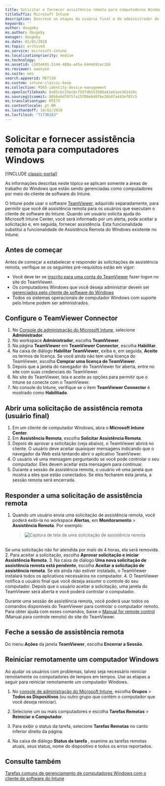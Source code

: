```yaml
---
title: Solicitar e fornecer assistência remota para computadores Windows
titleSuffix: Microsoft Intune
description: Descreve as etapas do usuário final e do administrador de TI necessárias para fornecer assistência remota para áreas de trabalho do Windows gerenciadas como computadores e as etapas para iniciar um computador remotamente.
keywords: ''
author: dougeby
ms.author: dougeby
manager: dougeby
ms.date: 01/01/2018
ms.topic: archived
ms.service: microsoft-intune
ms.localizationpriority: medium
ms.technology: ''
ms.assetid: c2654491-5144-408a-a45a-644eb91ac1bb
ms.reviewer: owenyen
ms.suite: ems
search.appverid: MET150
ms.custom: intune-classic-keep
ms.collection: M365-identity-device-management
ms.openlocfilehash: 6a85cbc33ec0cf597db553506a91e61ee301419c
ms.sourcegitcommit: 88b6e6d70f5fa15708e640f6e20b97a442ef07c5
ms.translationtype: MTE75
ms.contentlocale: pt-BR
ms.lasthandoff: 10/02/2019
ms.locfileid: "71736163"
---
```

# <a name="request-and-provide-remote-assistance-for-windows-pcs"></a>Solicitar e fornecer assistência remota para computadores Windows

[!INCLUDE [classic-portal](../../intune-classic/includes/classic-portal.md)]

As informações descritas neste tópico se aplicam somente a áreas de trabalho do Windows que estão sendo gerenciadas como computadores por meio do cliente de software do Intune.

O Intune pode usar o software [TeamViewer](https://www.teamviewer.com), adquirido separadamente, para permitir que você dê assistência remota para os usuários que executam o cliente de software do Intune. Quando um usuário solicita ajuda do Microsoft Intune Center, você será informado por um alerta, pode aceitar a solicitação e, em seguida, fornecer assistência. Esta funcionalidade substitui a funcionalidade de Assistência Remota do Windows existente no Intune.


## <a name="before-you-start"></a>Antes de começar

Antes de começar a estabelecer e responder às solicitações de assistência remota, verifique se os seguintes pré-requisitos estão em vigor:

- Você deve ter se [inscrito para uma conta do TeamViewer](https://login.teamviewer.com/LogOn#register) fazer logon no site do TeamViewer.
- Os computadores Windows que você deseja administrar devem ser [gerenciados pelo cliente de software do Windows](../manage-windows-pcs-with-microsoft-intune.md)
- Todos os sistemas operacionais de computador Windows com suporte pelo Intune podem ser administrados.

## <a name="configure-the-teamviewer-connector"></a>Configure o TeamViewer Connector

1. No [Console de administração do Microsoft Intune](https://manage.microsoft.com), selecione **Administrador**.
2. No workspace **Administrador**, escolha **TeamViewer**.
3. Na página **TeamViewer** em **TeamViewer Connector**, escolha **Habilitar**.
4. Na caixa de diálogo **Habilitar TeamViewer**, exiba e, em seguida, **Aceite** os termos de licença. Se você ainda não tem uma licença do TeamViewer, escolha **Comprar uma licença do TeamViewer**.
5. Depois que a janela do navegador do TeamViewer for aberta, entre no site com suas credenciais do TeamViewer.
6. No site do TeamViewer, leia e aceite as opções para permitir que o Intune se conecte com o TeamViewer.
7. No console do Intune, verifique se o item **TeamViewer Connector** é mostrado como **Habilitado**.


## <a name="open-a-remote-assistance-request-end-user"></a>Abrir uma solicitação de assistência remota (usuário final)

1. Em um cliente de computador Windows, abra o **Microsoft Intune Center**.
2. Em **Assistência Remota**, escolha **Solicitar Assistência Remota**.
3. Depois de aprovar a solicitação (veja abaixo), o TeamViewer abrirá no cliente. O usuário deve aceitar quaisquer mensagens indicando que o navegador da Web está tentando abrir o aplicativo TeamViewer.
4. O usuário vê uma mensagem perguntando se você pode controlar o seu computador. Eles devem aceitar esta mensagem para continuar.
5. Durante a sessão de assistência remota, o usuário vê uma janela que mostra a eles que estão conectados. Se eles fecharem esta janela, a sessão remota será encerrada.

## <a name="respond-to-a-remote-assistance-request"></a>Responder a uma solicitação de assistência remota

1. Quando um usuário envia uma solicitação de assistência remota, você poderá exibi-la no workspace **Alertas**, em **Monitoramento** > **Assistência Remota**. Por exemplo:
   > ![Captura de tela de uma solicitação de assistência remota](./media/request-and-provide-remote-assistance-for-windows-pcs-in-microsoft-intune/team-viewer.png)

<br>Se uma solicitação não for atendida por mais de 4 horas, ela será removida.
2. Para aceitar a solicitação, escolha **Aprovar solicitação e iniciar Assistência Remota**.
3. Na caixa de diálogo **Uma nova solicitação de assistência remota está pendente**, escolha **Aceitar a solicitação de assistência remota**. Se ele ainda não estiver instalado, o TeamViewer instalará todos os aplicativos necessários no computador.
4. O TeamViewer notifica o usuário final que você deseja assumir o controle do seu computador. Depois que o usuário aceitar a solicitação, uma janela do TeamViewer será aberta e você poderá controlar o computador.

Durante uma sessão de assistência remota, você poderá usar todos os comandos disponíveis do TeamViewer para controlar o computador remoto. Para obter ajuda com esses comandos, baixe o [Manual for remote control](http://www.teamviewer.com/en/support/documents/) (Manual para controle remoto) do site do TeamViewer.

## <a name="close-the-remote-assistance-session"></a>Feche a sessão de assistência remota

Do menu **Ações** da janela **TeamViewer**, escolha **Encerrar a Sessão**.

## <a name="remotely-restart-a-windows-pc"></a>Reiniciar remotamente um computador Windows
Ao ajudar os usuários com problemas, talvez seja necessário reiniciar remotamente os computadores de tempos em tempos. Use as etapas a seguir para reiniciar remotamente um computador Windows.

1. No [console de administração do Microsoft Intune](https://manage.microsoft.com/), escolha **Grupos** &gt; **Todos os Dispositivos** (ou outro grupo que contém o computador que você deseja reiniciar).

2. Selecione um ou mais computadores e escolha **Tarefas Remotas** &gt; **Reiniciar o Computador**.

3. Para exibir o status da tarefa, selecione **Tarefas Remotas** no canto inferior direito da página.

4. Na caixa de diálogo **Status da tarefa** , examine as tarefas remotas atuais, seus status, nome do dispositivo e todos os erros reportados.

## <a name="see-also"></a>Consulte também

[Tarefas comuns de gerenciamento de computadores Windows com o cliente de software do Intune](common-windows-pc-management-tasks-with-the-microsoft-intune-computer-client.md)
